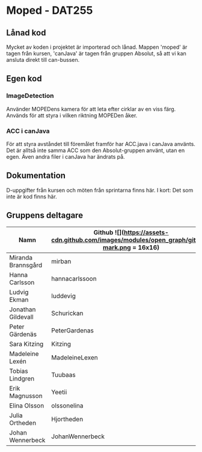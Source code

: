 # Moped - DAT255


## Lånad kod
Mycket av koden i projektet är importerad och lånad. Mappen 'moped' är tagen från kursen, 'canJava' är tagen från gruppen Absolut, så att vi kan ansluta direkt till can-bussen. 

## Egen kod
### ImageDetection
Använder MOPEDens kamera för att leta efter cirklar av en viss färg. Används för att styra i vilken riktning MOPEDen åker. 

### ACC i canJava
För att styra avståndet till föremålet framför har ACC.java i canJava använts. Det är alltså inte samma ACC som den Absolut-gruppen använt, utan en egen. Även andra filer i canJava har ändrats på.

## Dokumentation
D-uppgifter från kursen och möten från sprintarna finns här. I kort: Det som inte är kod finns här. 

## Gruppens deltagare

| Namn               |  Github ![](https://assets-cdn.github.com/images/modules/open_graph/github-mark.png = 16x16)            |
|--------------------|--------------------|
| Miranda Brannsgård |  mirban            |
| Hanna Carlsson     |  hannacarlssoon    |
| Ludvig Ekman       |  luddevig          |
| Jonathan Gildevall |  Schurickan        |
| Peter Gärdenäs     |  PeterGardenas     |
| Sara Kitzing       |  Kitzing           |
| Madeleine Lexén    |  MadeleineLexen    |
| Tobias Lindgren    |  Tuubaas           |
| Erik Magnusson     |  Yeetii            |
| Elina Olsson       |  olssonelina       |
| Julia Ortheden     |  Hjortheden        |
| Johan Wennerbeck   |  JohanWennerbeck   |
